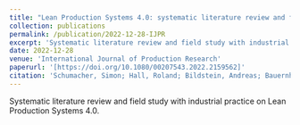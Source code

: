 ```yaml
---
title: "Lean Production Systems 4.0: systematic literature review and field study on the digital transformation of methods and tools"
collection: publications
permalink: /publication/2022-12-28-IJPR
excerpt: 'Systematic literature review and field study with industrial practice on Lean Production Systems 4.0.'
date: 2022-12-28
venue: 'International Journal of Production Research'
paperurl: '[https://doi.org/10.1080/00207543.2022.2159562]'
citation: 'Schumacher, Simon; Hall, Roland; Bildstein, Andreas; Bauernhansl, Thomas (2022). &quot;Lean Production Systems 4.0: systematic literature review and field study on the digital transformation of methods and tools&quot; <i>International Journal of Production Research</i>. (2022).'
---
```

Systematic literature review and field study with industrial practice on Lean Production Systems 4.0.
